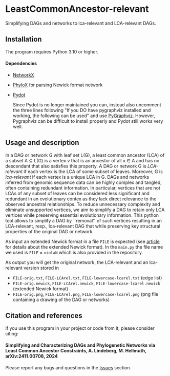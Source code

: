 # LeastCommonAncestor-relevant
Simplifying DAGs and networks to lca-relevant and LCA-relevant DAGs.

## Installation

The program requires Python 3.10 or higher.

#### Dependencies

* [NetworkX](https://networkx.github.io/)
* [PhyloX](https://github.com/RemieJanssen/PhyloX) for parsing Newick format network
* [Pydot](https://pypi.org/project/pydot/) 

  Since Pydot is no longer maintained you can, instead  also uncomment the three lines following "If you DO have pygraphviz installed and working, the following can be used" 
  and use [PyGraphviz](https://pygraphviz.github.io/). However, Pygraphviz can be difficult to install properly and Pydot still works very well.



## Usage and description

In a DAG or network G with leaf set L(G), a  least common ancestor (LCA) of a subset A ⊆ L(G) is a vertex v that is an ancestor of all x ∈ A and has no descendant that also satisfies this property. A DAG or network G is *LCA-relevant* if each vertex is the LCA of some subset of leaves. Moreover, G is *lca-relevant* if each vertex is a unique LCA in G.  DAGs and networks inferred from genomic sequence data can be highly complex and tangled, often containing redundant information. In particular, vertices that are not LCAs of any subset of leaves  can be considered less significant and redundant in an evolutionary contex as they lack direct relevance to the observed ancestral relationships. To reduce unnecessary complexity and eliminate unsupported vertices, we aim to simplify a DAG to retain only LCA vertices while preserving essential evolutionary information. This python tool allows to simplify a DAG by ``removal'' of such vertices resulting in an LCA-relevant, resp., lca-relevant DAG that while preserving key structural
properties of the original DAG or network.

As input an extended Newick format in a file `FILE` is expected (see [article](https://bmcbioinformatics.biomedcentral.com/articles/10.1186/1471-2105-9-532) for details about the extended Newick format).
In the `main.py` the file name we used is `FILE` = `violaN` which is also provided in the repository.

As output you will get the original network, the LCA-relevant and an lca-relevant version stored in

* `FILE-orig.txt`,  `FILE-LCArel.txt`, `FILE-lowercase-lcarel.txt` (edge list)
* `FILE-orig.newick`,  `FILE-LCArel.newick`, `FILE-lowercase-lcarel.newick` (extended Newick format)
* `FILE-orig.png`,  `FILE-LCArel.png`, `FILE-lowercase-lcarel.png` (png file containing a drawing of the DAG or networks)


## Citation and references

If you use this program in your project or code from it, please consider citing:

#### Simplifying and Characterizing DAGs and Phylogenetic Networks via Least Common Ancestor Constraints,  A. Lindeberg, M. Hellmuth, arXiv:2411.00708, 2024

Please report any bugs and questions in the [Issues](https://github.com/AnnaLindeberg/LeastCommonAncestor-relevant/issues) section.


		
